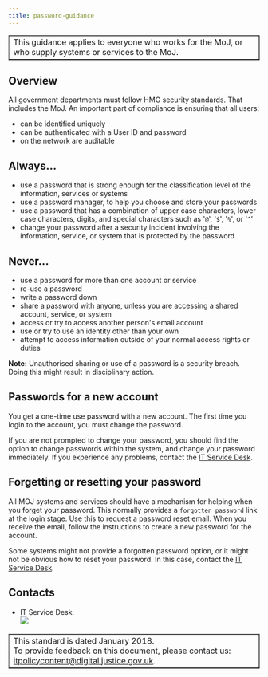 ```yaml
---
title: password-guidance
---
```


<table border='1'>
<tr>
<td>This guidance applies to everyone who works for the MoJ, or who supply systems or services to the MoJ.</td>
</tr>
</table>

## Overview

All government departments must follow HMG security standards. That includes the MoJ. An important part of compliance is ensuring that all users:

- can be identified uniquely
- can be authenticated with a User ID and password
- on the network are auditable

## Always\.\.\.

- use a password that is strong enough for the classification level of the information, services or systems
- use a password manager, to help you choose and store your passwords
- use a password that has a combination of upper case characters, lower case characters, digits, and special characters such as '`@`', '`$`', '`%`', or '`^`'
- change your password after a security incident involving the information, service, or system that is protected by the password

## Never\.\.\.

- use a password for more than one account or service
- re-use a password
- write a password down
- share a password with anyone, unless you are accessing a shared account, service, or system
- access or try to access another person's email account
- use or try to use an identity other than your own
- attempt to access information outside of your normal access rights or duties

**Note:** Unauthorised sharing or use of a password is a security breach. Doing this might result in disciplinary action.

## Passwords for a new account

You get a one-time use password with a new account. The first time you login to the account, you must change the password.

If you are not prompted to change your password, you should find the option to change passwords within the system, and change your password immediately. If you experience any problems, contact the [IT Service Desk](#contacts).

## Forgetting or resetting your password

All MOJ systems and services should have a mechanism for helping when you forget your password. This normally provides a `forgotten password` link at the login stage. Use this to request a password reset email. When you receive the email, follow the instructions to create a new password for the account.

Some systems might not provide a forgotten password option, or it might not be obvious how to reset your password.
In this case, contact the [IT Service Desk](#contacts).

<a id="contacts"></a>

## Contacts

<ul>
<li>IT Service Desk:<br/>
<img src="https://intranet.justice.gov.uk/app/uploads/2017/12/e6404c31d65821489a775401ce4b941d.gif">&nbsp;</li>
</ul>

<table border='1'>
<tr>
<td>This standard is dated January 2018.<br/>
To provide feedback on this document, please contact us: <a href="mailto:itpolicycontent@digital.justice.gov.uk?subject=password-guidance">itpolicycontent@digital.justice.gov.uk</a>.</td>
</tr>
</table>
